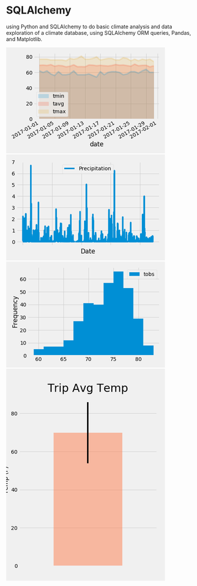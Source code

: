 # SQLAlchemy
using Python and SQLAlchemy to do basic climate analysis and data exploration of a climate database, using SQLAlchemy ORM queries, Pandas, and Matplotlib.
<br>

![](Images/normals.png)
![](Images/precipitation.png)
![](Images/station-histogram.png)
![](Images/temperature.png)
